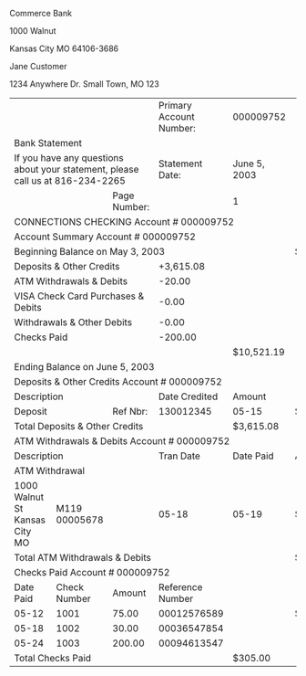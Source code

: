 Commerce Bank

1000 Walnut

Kansas City MO 64106-3686

Jane Customer

1234 Anywhere Dr. Small Town, MO 123

<table><tr><td></td><td></td><td></td><td>Primary Account Number:</td><td>000009752</td></tr><tr><td colspan="5">Bank Statement</td></tr><tr><td colspan="3">If you have any questions about your statement, please call us at 816-234-2265</td><td>Statement Date:</td><td>June 5, 2003</td></tr><tr><td></td><td></td><td>Page Number:</td><td></td><td>1</td></tr><tr><td colspan="5">CONNECTIONS CHECKING Account # 000009752</td></tr><tr><td colspan="5">Account Summary Account # 000009752</td></tr><tr><td colspan="5">Beginning Balance on May 3, 2003</td><td>$7,126.11</td></tr><tr><td colspan="3">Deposits &amp; Other Credits</td><td>+3,615.08</td></tr><tr><td colspan="3">ATM Withdrawals &amp; Debits</td><td>-20.00</td></tr><tr><td colspan="3">VISA Check Card Purchases &amp; Debits</td><td>-0.00</td></tr><tr><td colspan="3">Withdrawals &amp; Other Debits</td><td>-0.00</td></tr><tr><td colspan="3">Checks Paid</td><td>-200.00</td></tr><tr><td></td><td></td><td></td><td></td><td>$10,521.19</td></tr><tr><td colspan="5">Ending Balance on June 5, 2003</td></tr><tr><td colspan="5">Deposits &amp; Other Credits Account # 000009752</td></tr><tr><td colspan="3">Description</td><td>Date Credited</td><td>Amount</td></tr><tr><td>Deposit</td><td></td><td>Ref Nbr:</td><td>130012345</td><td>05-15</td><td>$3,615.08</td></tr><tr><td colspan="3">Total Deposits &amp; Other Credits</td><td></td><td>$3,615.08</td></tr><tr><td colspan="5">ATM Withdrawals &amp; Debits Account # 000009752</td></tr><tr><td colspan="3">Description</td><td>Tran Date</td><td>Date Paid</td><td>Amount</td></tr><tr><td colspan="5">ATM Withdrawal</td></tr><tr><td>1000 Walnut St Kansas City MO</td><td>M119 00005678</td><td></td><td>05-18</td><td>05-19</td><td>$20.00</td></tr><tr><td colspan="5">Total ATM Withdrawals &amp; Debits</td><td>$20.00</td></tr><tr><td colspan="5">Checks Paid Account # 000009752</td></tr><tr><td>Date Paid</td><td>Check Number</td><td>Amount</td><td>Reference Number</td><td></td><td></td></tr><tr><td>05-12</td><td>1001</td><td>75.00</td><td>00012576589</td><td></td><td>$20.00</td></tr><tr><td>05-18</td><td>1002</td><td>30.00</td><td>00036547854</td><td></td><td></td></tr><tr><td>05-24</td><td>1003</td><td>200.00</td><td>00094613547</td><td></td><td></td></tr><tr><td colspan="3">Total Checks Paid</td><td></td><td>$305.00</td></tr></table>

